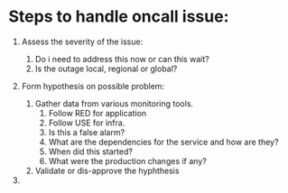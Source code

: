 

# Steps to handle oncall issue:

1. Assess the severity of the issue:
    1. Do i need to address this now or can this wait?
    2. Is the outage local, regional or global?
    
2. Form hypothesis on possible problem:
    1. Gather data from various monitoring tools.
        1. Follow RED for application
        2. Follow USE for infra.
        3. Is this a false alarm?
        4. What are the dependencies for the service and how are they?
        5. When did this started?
        6. What were the production changes if any?
    2. Validate or dis-approve the hyphthesis
    
3. 